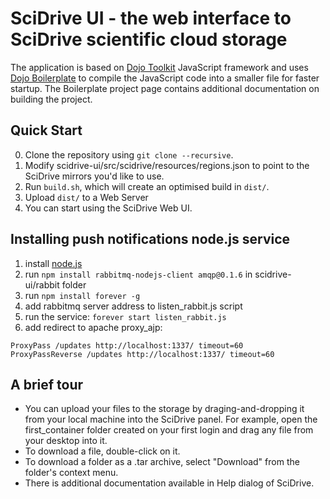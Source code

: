 SciDrive UI - the web interface to SciDrive scientific cloud storage
==============================================================

The application is based on [Dojo Toolkit](http://dojotoolkit.org) JavaScript framework
and uses [Dojo Boilerplate](https://github.com/csnover/dojo-boilerplate) to compile the JavaScript code into
a smaller file for faster startup. The Boilerplate project page contains additional documentation on building the project.

Quick Start
-----------

0. Clone the repository using `git clone --recursive`.
1. Modify scidrive-ui/src/scidrive/resources/regions.json to point to the SciDrive mirrors you'd like to use.
2. Run `build.sh`, which will create an optimised build in `dist/`.
3. Upload `dist/` to a Web Server
4. You can start using the SciDrive Web UI.

Installing push notifications node.js service
---------------------------------------------

1. install [node.js](http://nodejs.org/)
2. run `npm install rabbitmq-nodejs-client amqp@0.1.6` in scidrive-ui/rabbit folder
3. run `npm install forever -g`
4. add rabbitmq server address to listen_rabbit.js script
5. run the service: `forever start listen_rabbit.js`
6. add redirect to apache proxy_ajp:

```
ProxyPass /updates http://localhost:1337/ timeout=60
ProxyPassReverse /updates http://localhost:1337/ timeout=60
```

A brief tour
------------

* You can upload your files to the storage by draging-and-dropping it from your local machine into the SciDrive panel.
  For example, open the first_container folder created on your first login and drag any file from your desktop into it.
* To download a file, double-click on it.
* To download a folder as a .tar archive, select "Download" from the folder's context menu.
* There is additional documentation available in Help dialog of SciDrive.
